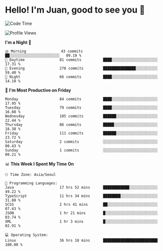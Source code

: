 # Hello! I'm Juan, good to see you 👋

<!--
**Y-k-Y/Y-k-Y** is a ✨ _special_ ✨ repository because its `README.md` (this file) appears on your GitHub profile.

Here are some ideas to get you started:

- 🔭 I’m currently working on ...
- 🌱 I’m currently learning ...
- 👯 I’m looking to collaborate on ...
- 🤔 I’m looking for help with ...
- 💬 Ask me about ...
- 📫 How to reach me: ...
- 😄 Pronouns: ...
- ⚡ Fun fact: ...
-->
<!--
![Profile views](https://gpvc.arturio.dev/Y-k-Y)

[![Omid Nikrah StackOverflow](https://github-readme-stackoverflow.vercel.app/?userID=9517076)](https://stackoverflow.com/users/9517076/i-have-10-fingers)
-->

<!--START_SECTION:waka-->
![Code Time](http://img.shields.io/badge/Code%20Time-911%20hrs%205%20mins-blue)

![Profile Views](http://img.shields.io/badge/Profile%20Views-0-blue)

**I'm a Night 🦉** 

```text
🌞 Morning                43 commits          ██░░░░░░░░░░░░░░░░░░░░░░░   09.19 % 
🌆 Daytime                81 commits          ████░░░░░░░░░░░░░░░░░░░░░   17.31 % 
🌃 Evening                278 commits         ███████████████░░░░░░░░░░   59.40 % 
🌙 Night                  66 commits          ████░░░░░░░░░░░░░░░░░░░░░   14.10 % 
```
📅 **I'm Most Productive on Friday** 

```text
Monday                   84 commits          ████░░░░░░░░░░░░░░░░░░░░░   17.95 % 
Tuesday                  79 commits          ████░░░░░░░░░░░░░░░░░░░░░   16.88 % 
Wednesday                105 commits         ██████░░░░░░░░░░░░░░░░░░░   22.44 % 
Thursday                 86 commits          █████░░░░░░░░░░░░░░░░░░░░   18.38 % 
Friday                   111 commits         ██████░░░░░░░░░░░░░░░░░░░   23.72 % 
Saturday                 2 commits           ░░░░░░░░░░░░░░░░░░░░░░░░░   00.43 % 
Sunday                   1 commits           ░░░░░░░░░░░░░░░░░░░░░░░░░   00.21 % 
```


📊 **This Week I Spent My Time On** 

```text
🕑︎ Time Zone: Asia/Seoul

💬 Programming Languages: 
Java                     17 hrs 52 mins      ████████████░░░░░░░░░░░░░   49.22 % 
TypeScript               11 hrs 34 mins      ████████░░░░░░░░░░░░░░░░░   31.88 % 
SCSS                     2 hrs 41 mins       ██░░░░░░░░░░░░░░░░░░░░░░░   07.43 % 
JSON                     1 hr 21 mins        █░░░░░░░░░░░░░░░░░░░░░░░░   03.74 % 
XML                      1 hr 3 mins         █░░░░░░░░░░░░░░░░░░░░░░░░   02.91 % 

💻 Operating System: 
Linux                    36 hrs 18 mins      █████████████████████████   100.00 % 
```


<!--END_SECTION:waka-->
